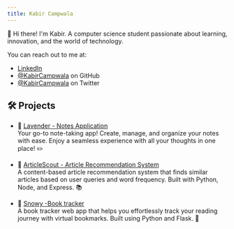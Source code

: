 ```yaml
---
title: Kabir Campwala
---
```


🐋 Hi there! I'm Kabir. A computer science student passionate about learning, innovation, and the world of technology.

<!-- Curriculum Vitae: [HTML](cv.html) -->

You can reach out to me at:

- [LinkedIn](https://www.linkedin.com/in/kabircampwala/)
- [@KabirCampwala](https://github.com/kabirCampwala/) on GitHub
- [@KabirCampwala](https://x.com/KabirCampwala) on Twitter

## 🛠️ Projects

- 🪻 [Lavender - Notes Application](https://github.com/KabirCampwala/lavender-notes-app)
<br />Your go-to note-taking app! Create, manage, and organize your notes with ease. Enjoy a seamless experience with all your thoughts in one place! ✏️

- 📄 [ArticleScout - Article Recommendation System](https://github.com/KabirCampwala/Article-Recommendation-System)
<br />A content-based article recommendation system that finds similar articles based on user queries and word frequency. Built with Python, Node, and Express. 📚

- 📖 [Snowy -Book tracker](https://github.com/KabirCampwala/Snowy---Book-Tracker)
<br />A book tracker web app that helps you effortlessly track your reading journey with virtual bookmarks. Built using Python and Flask. 📖

<!-- :book: Reading -->
<!-- - [Bookshelf](bookshelf) - My bookshelf. -->
